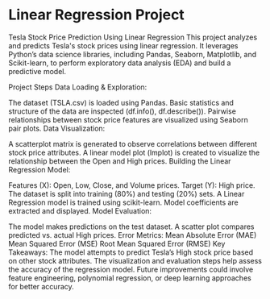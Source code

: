 # Linear Regression Project

Tesla Stock Price Prediction Using Linear Regression
This project analyzes and predicts Tesla's stock prices using linear regression. It leverages Python’s data science libraries, including Pandas, Seaborn, Matplotlib, and Scikit-learn, to perform exploratory data analysis (EDA) and build a predictive model.

Project Steps
Data Loading & Exploration:

The dataset (TSLA.csv) is loaded using Pandas.
Basic statistics and structure of the data are inspected (df.info(), df.describe()).
Pairwise relationships between stock price features are visualized using Seaborn pair plots.
Data Visualization:

A scatterplot matrix is generated to observe correlations between different stock price attributes.
A linear model plot (lmplot) is created to visualize the relationship between the Open and High prices.
Building the Linear Regression Model:

Features (X): Open, Low, Close, and Volume prices.
Target (Y): High price.
The dataset is split into training (80%) and testing (20%) sets.
A Linear Regression model is trained using scikit-learn.
Model coefficients are extracted and displayed.
Model Evaluation:

The model makes predictions on the test dataset.
A scatter plot compares predicted vs. actual High prices.
Error Metrics:
Mean Absolute Error (MAE)
Mean Squared Error (MSE)
Root Mean Squared Error (RMSE)
Key Takeaways:
The model attempts to predict Tesla’s High stock price based on other stock attributes.
The visualization and evaluation steps help assess the accuracy of the regression model.
Future improvements could involve feature engineering, polynomial regression, or deep learning approaches for better accuracy.
